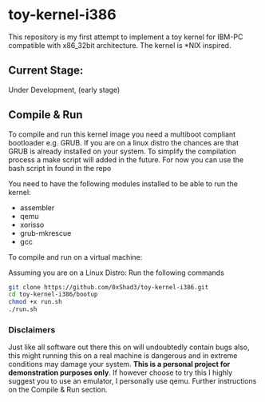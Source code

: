 # toy-kernel-i386
This repository is my first attempt to implement a toy kernel for IBM-PC compatible with x86_32bit architecture. The kernel is *NIX inspired.


## Current Stage:
Under Development, (early stage)

## Compile & Run
To compile and run this kernel image you need a multiboot compliant bootloader e.g. GRUB. If you are on a linux distro the chances are that GRUB is already installed on your system. To simplify the compilation process a make script will added in the future. For now you can use the bash script in found in the repo

You need to have the following modules installed to be able to run the kernel:
- assembler
- qemu
- xorisso
- grub-mkrescue
- gcc

To compile and run on a virtual machine:

Assuming you are on a Linux Distro:
Run the following commands  
```bash
git clone https://github.com/0xShad3/toy-kernel-i386.git
cd toy-kernel-i386/bootup
chmod +x run.sh
./run.sh
```
### Disclaimers
Just like all software out there this on  will undoubtedly contain bugs also, this might running this on a real machine is dangerous and in extreme conditions may damage your system. **This is a personal project for demonstration purposes only**. If however choose to try this I highly suggest you to use an emulator, I personally use qemu. Further instructions on the Compile & Run section.
